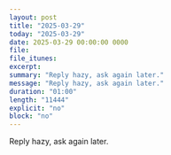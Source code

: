 ```yaml
---
layout: post
title: "2025-03-29"
today: "2025-03-29"
date: 2025-03-29 00:00:00 0000
file:
file_itunes:
excerpt:
summary: "Reply hazy, ask again later."
message: "Reply hazy, ask again later."
duration: "01:00"
length: "11444"
explicit: "no"
block: "no"
---
```

Reply hazy, ask again later.

